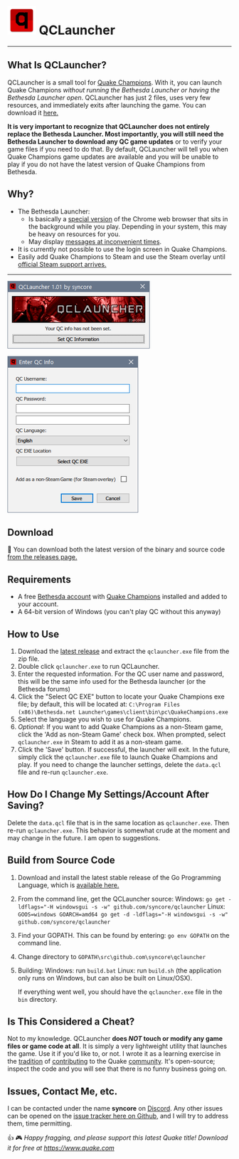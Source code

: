 # ![Logo](resources/site/qclauncher_logo_med.png) QCLauncher


----------

What Is QCLauncher?
-------------

QCLauncher is a small tool for [Quake Champions](https://www.quake.com). With it, you can launch Quake Champions *without running the Bethesda Launcher or having the Bethesda Launcher open*. QCLauncher has just 2 files, uses very few resources, and immediately exits after launching the game. You can download it [here.](https://github.com/syncore/qclauncher/releases)

 **It is very important to recognize that QCLauncher does not entirely replace the Bethesda Launcher. Most importantly, you will still need the Bethesda Launcher to download any QC game updates** or to verify your game files if you need to do that. By default, QCLauncher will tell you when Quake Champions game updates are available and you will be unable to play if you do not have the latest version of Quake Champions from Bethesda.

Why?
----

 - The Bethesda Launcher:
	 -  Is basically a [special version](https://bitbucket.org/chromiumembedded/cef) of the Chrome web browser that sits in the background while you play. Depending in your system, this may be heavy on resources for you.
	 - May display [messages at inconvenient times](https://www.reddit.com/r/QuakeChampions/comments/6kffch/dear_bethesda_do_not_do_this/).
 - It is currently not possible to use the login screen in Quake Champions.
 - Easily add Quake Champions to Steam and use the Steam overlay until [official Steam support arrives.](http://www.pcgamer.com/quake-champions-will-run-through-steam-id-software-confirms/)

----------
![Main window](resources/site/screenshot_1.png)

![Settings](resources/site/screenshot_2.png)

Download
-------------

:floppy_disk: You can download both the latest version of the binary and source code [from the releases page.](https://github.com/syncore/qclauncher/releases)

Requirements
-------------

 - A free [Bethesda account](https://account.bethesda.net/en/join) with [Quake Champions](https://quake.bethesda.net/en/signup) installed and added to your account.
 - A 64-bit version of Windows (you can't play QC without this anyway)

How to Use
-------------

 1. Download the [latest release](https://github.com/syncore/qclauncher/releases) and extract the `qclauncher.exe` file from the zip file.
 2. Double click `qclauncher.exe` to run QCLauncher.
 3. Enter the requested information. For the QC user name and password, this will be the same info used for the Bethesda launcher (or the Bethesda forums)
 4. Click the "Select QC EXE" button to locate your Quake Champions exe file; by default, this will be located at: `C:\Program Files (x86)\Bethesda.net Launcher\games\client\bin\pc\QuakeChampions.exe`
 5. Select the language you wish to use for Quake Champions.
 6. *Optional*: If you want to add Quake Champions as a non-Steam game, click the 'Add as non-Steam Game' check box. When prompted, select `qclauncher.exe` in Steam to add it as a non-steam game.
 7. Click the 'Save' button. If successful, the launcher will exit. In the future, simply click the `qclauncher.exe` file to launch Quake Champions and play. If you need to change the launcher settings, delete the `data.qcl` file and re-run `qclauncher.exe`.

How Do I Change My Settings/Account After Saving?
-------------

Delete the `data.qcl` file that is in the same location as `qclauncher.exe`. Then re-run `qclauncher.exe`. This behavior is somewhat crude at the moment and may change in the future. I am open to suggestions.

Build from Source Code
-------------

 1. Download and install the latest stable release of the Go Programming Language, which is [available here.](https://golang.org/dl/)
 2. From the command line, get the QCLauncher source:
		 Windows: `go get -ldflags="-H windowsgui -s -w" github.com/syncore/qclauncher`
		 Linux: `GOOS=windows GOARCH=amd64 go get -d -ldflags="-H windowsgui -s -w" github.com/syncore/qclauncher`
 3. Find your GOPATH. This can be found by entering:  `go env GOPATH` on the command line.
 4. Change directory to `GOPATH\src\github.com\syncore\qclauncher`
 5. Building:
		 Windows: run `build.bat`
		 Linux: run `build.sh` (the application only runs on Windows, but can also be built on Linux/OSX).

	If everything went well, you should have the `qclauncher.exe` file in the `bin` directory.

Is This Considered a Cheat?
-------------
Not to my knowledge. QCLauncher **does *NOT* touch or modify any game files or game code at all**. It is simply a very lightweight utility that launches the game. Use it if you'd like to, or not. I wrote it as a learning exercise in the [tradition](https://qlprism.syncore.org/) of [contributing](https://ql.syncore.org) to the Quake [community](https://qlprism.syncore.org/qlm/). It's open-source; inspect the code and you will see that there is no funny business going on.

Issues, Contact Me, etc.
-------------

I can be contacted under the name **syncore** on [Discord](https://discordapp.com/). Any other issues can be opened on the [issue tracker here on Github,](https://github.com/syncore/qclauncher/issues) and I will try to address them, time permitting.


:thumbsup: :video_game: *Happy fragging, and please support this latest Quake title! Download it for free at https://www.quake.com*